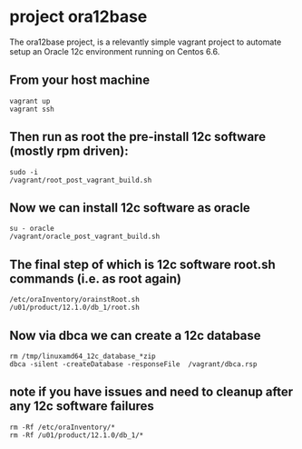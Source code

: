 
# project ora12base

The ora12base project, is a relevantly simple vagrant project to automate setup an Oracle 12c environment running on Centos 6.6.

## From your host machine

```
vagrant up
vagrant ssh
```

## Then run as root the pre-install 12c software (mostly rpm driven):

```
sudo -i
/vagrant/root_post_vagrant_build.sh
```

## Now we can install 12c software as oracle

```
su - oracle
/vagrant/oracle_post_vagrant_build.sh
```

## The final step of which is 12c software root.sh commands (i.e. as root again)

``` 
/etc/oraInventory/orainstRoot.sh
/u01/product/12.1.0/db_1/root.sh
```

## Now via dbca we can create a 12c database

```
rm /tmp/linuxamd64_12c_database_*zip
dbca -silent -createDatabase -responseFile  /vagrant/dbca.rsp
```

## note if you have issues and need to cleanup after any 12c software failures

```
rm -Rf /etc/oraInventory/*
rm -Rf /u01/product/12.1.0/db_1/*
```





   

